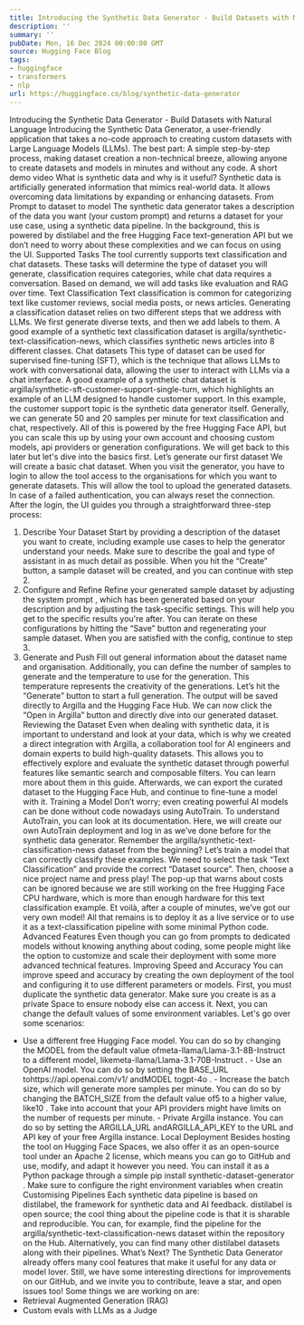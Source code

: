 ```yaml
---
title: Introducing the Synthetic Data Generator - Build Datasets with Natural Language
description: ''
summary: ''
pubDate: Mon, 16 Dec 2024 00:00:00 GMT
source: Hugging Face Blog
tags:
- huggingface
- transformers
- nlp
url: https://huggingface.co/blog/synthetic-data-generator
---
```


Introducing the Synthetic Data Generator - Build Datasets with Natural Language
Introducing the Synthetic Data Generator, a user-friendly application that takes a no-code approach to creating custom datasets with Large Language Models (LLMs). The best part: A simple step-by-step process, making dataset creation a non-technical breeze, allowing anyone to create datasets and models in minutes and without any code.
A short demo video
What is synthetic data and why is it useful?
Synthetic data is artificially generated information that mimics real-world data. It allows overcoming data limitations by expanding or enhancing datasets.
From Prompt to dataset to model
The synthetic data generator takes a description of the data you want (your custom prompt) and returns a dataset for your use case, using a synthetic data pipeline. In the background, this is powered by distilabel and the free Hugging Face text-generation API but we don’t need to worry about these complexities and we can focus on using the UI.
Supported Tasks
The tool currently supports text classification and chat datasets. These tasks will determine the type of dataset you will generate, classification requires categories, while chat data requires a conversation. Based on demand, we will add tasks like evaluation and RAG over time.
Text Classification
Text classification is common for categorizing text like customer reviews, social media posts, or news articles. Generating a classification dataset relies on two different steps that we address with LLMs. We first generate diverse texts, and then we add labels to them. A good example of a synthetic text classification dataset is argilla/synthetic-text-classification-news, which classifies synthetic news articles into 8 different classes.
Chat datasets
This type of dataset can be used for supervised fine-tuning (SFT), which is the technique that allows LLMs to work with conversational data, allowing the user to interact with LLMs via a chat interface. A good example of a synthetic chat dataset is argilla/synthetic-sft-customer-support-single-turn, which highlights an example of an LLM designed to handle customer support. In this example, the customer support topic is the synthetic data generator itself.
Generally, we can generate 50 and 20 samples per minute for text classification and chat, respectively. All of this is powered by the free Hugging Face API, but you can scale this up by using your own account and choosing custom models, api providers or generation configurations. We will get back to this later but let's dive into the basics first.
Let’s generate our first dataset
We will create a basic chat dataset. When you visit the generator, you have to login to allow the tool access to the organisations for which you want to generate datasets. This will allow the tool to upload the generated datasets. In case of a failed authentication, you can always reset the connection.
After the login, the UI guides you through a straightforward three-step process:
1. Describe Your Dataset
Start by providing a description of the dataset you want to create, including example use cases to help the generator understand your needs. Make sure to describe the goal and type of assistant in as much detail as possible. When you hit the “Create” button, a sample dataset will be created, and you can continue with step 2.
2. Configure and Refine
Refine your generated sample dataset by adjusting the system prompt
, which has been generated based on your description and by adjusting the task-specific settings. This will help you get to the specific results you're after. You can iterate on these configurations by hitting the “Save” button and regenerating your sample dataset. When you are satisfied with the config, continue to step 3.
3. Generate and Push
Fill out general information about the dataset name and organisation. Additionally, you can define the number of samples to generate and the temperature to use for the generation. This temperature represents the creativity of the generations. Let’s hit the “Generate” button to start a full generation. The output will be saved directly to Argilla and the Hugging Face Hub.
We can now click the “Open in Argilla” button and directly dive into our generated dataset.
Reviewing the Dataset
Even when dealing with synthetic data, it is important to understand and look at your data, which is why we created a direct integration with Argilla, a collaboration tool for AI engineers and domain experts to build high-quality datasets. This allows you to effectively explore and evaluate the synthetic dataset through powerful features like semantic search and composable filters. You can learn more about them in this guide. Afterwards, we can export the curated dataset to the Hugging Face Hub, and continue to fine-tune a model with it.
Training a Model
Don’t worry; even creating powerful AI models can be done without code nowadays using AutoTrain. To understand AutoTrain, you can look at its documentation. Here, we will create our own AutoTrain deployment and log in as we’ve done before for the synthetic data generator.
Remember the argilla/synthetic-text-classification-news dataset from the beginning? Let’s train a model that can correctly classify these examples. We need to select the task “Text Classification” and provide the correct “Dataset source”. Then, choose a nice project name and press play! The pop-up that warns about costs can be ignored because we are still working on the free Hugging Face CPU hardware, which is more than enough hardware for this text classification example.
Et voilà, after a couple of minutes, we’ve got our very own model! All that remains is to deploy it as a live service or to use it as a text-classification pipeline with some minimal Python code.
Advanced Features
Even though you can go from prompts to dedicated models without knowing anything about coding, some people might like the option to customize and scale their deployment with some more advanced technical features.
Improving Speed and Accuracy
You can improve speed and accuracy by creating the own deployment of the tool and configuring it to use different parameters or models. First, you must duplicate the synthetic data generator. Make sure you create is as a private Space to ensure nobody else can access it. Next, you can change the default values of some environment variables. Let's go over some scenarios:
- Use a different free Hugging Face model. You can do so by changing the
MODEL
from the default value ofmeta-llama/Llama-3.1-8B-Instruct
to a different model, likemeta-llama/Llama-3.1-70B-Instruct
. - Use an OpenAI model. You can do so by setting the
BASE_URL
tohttps://api.openai.com/v1/
andMODEL
togpt-4o
. - Increase the batch size, which will generate more samples per minute. You can do so by changing the
BATCH_SIZE
from the default value of5
to a higher value, like10
. Take into account that your API providers might have limits on the number of requests per minute. - Private Argilla instance. You can do so by setting the
ARGILLA_URL
andARGILLA_API_KEY
to the URL and API key of your free Argilla instance.
Local Deployment
Besides hosting the tool on Hugging Face Spaces, we also offer it as an open-source tool under an Apache 2 license, which means you can go to GitHub and use, modify, and adapt it however you need. You can install it as a Python package through a simple pip install synthetic-dataset-generator
. Make sure to configure the right environment variables when creatin
Customising Pipelines
Each synthetic data pipeline is based on distilabel, the framework for synthetic data and AI feedback. distilabel is open source; the cool thing about the pipeline code is that it is sharable and reproducible. You can, for example, find the pipeline for the argilla/synthetic-text-classification-news dataset within the repository on the Hub. Alternatively, you can find many other distilabel datasets along with their pipelines.
What’s Next?
The Synthetic Data Generator already offers many cool features that make it useful for any data or model lover. Still, we have some interesting directions for improvements on our GitHub, and we invite you to contribute, leave a star, and open issues too! Some things we are working on are:
- Retrieval Augmented Generation (RAG)
- Custom evals with LLMs as a Judge